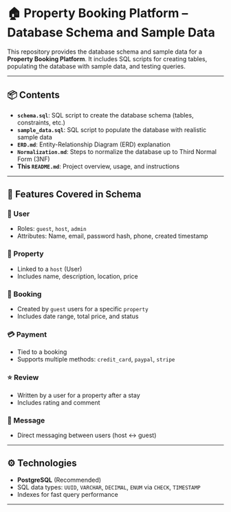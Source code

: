 # 🏠 Property Booking Platform – Database Schema and Sample Data

This repository provides the database schema and sample data for a **Property Booking Platform**. It includes SQL scripts for creating tables, populating the database with sample data, and testing queries.

---

## 📦 Contents

- **`schema.sql`**: SQL script to create the database schema (tables, constraints, etc.)
- **`sample_data.sql`**: SQL script to populate the database with realistic sample data
- **`ERD.md`**: Entity-Relationship Diagram (ERD) explanation
- **`Normalization.md`**: Steps to normalize the database up to Third Normal Form (3NF)
- **This `README.md`**: Project overview, usage, and instructions

---

## 🧠 Features Covered in Schema

### 👤 User
- Roles: `guest`, `host`, `admin`
- Attributes: Name, email, password hash, phone, created timestamp

### 🏡 Property
- Linked to a `host` (User)
- Includes name, description, location, price

### 📅 Booking
- Created by `guest` users for a specific `property`
- Includes date range, total price, and status

### 💳 Payment
- Tied to a booking
- Supports multiple methods: `credit_card`, `paypal`, `stripe`

### ⭐ Review
- Written by a user for a property after a stay
- Includes rating and comment

### 💬 Message
- Direct messaging between users (host ↔ guest)

---

## ⚙️ Technologies

- **PostgreSQL** (Recommended)
- SQL data types: `UUID`, `VARCHAR`, `DECIMAL`, `ENUM` via `CHECK`, `TIMESTAMP`
- Indexes for fast query performance

---